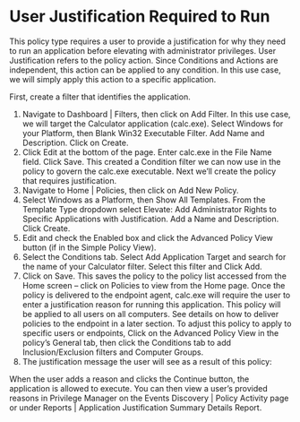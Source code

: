 [title]: # (User Justification Required to Run)
[tags]: # (elevate)
[priority]: # (4402)
# User Justification Required to Run

This policy type requires a user to provide a justification for why they need to run an application before elevating with administrator privileges.  User Justification refers to the policy action.  Since Conditions and Actions are independent, this action can be applied to any condition.  In this use case, we will simply apply this action to a specific application.

First, create a filter that identifies the application.

1.	Navigate to Dashboard | Filters, then click on Add Filter. In this use case, we will target the Calculator application (calc.exe).  Select Windows for your Platform, then Blank Win32 Executable Filter.  Add Name and Description. Click on Create. 
2.	Click Edit at the bottom of the page. Enter calc.exe in the File Name field. Click Save. 
This created a Condition filter we can now use in the policy to govern the calc.exe executable. Next we’ll create the policy that requires justification. 
3.	Navigate to Home | Policies, then click on Add New Policy. 
4.	Select Windows as a Platform, then Show All Templates. From the Template Type dropdown select Elevate: Add Administrator Rights to Specific Applications with Justification. Add a Name and Description. Click Create.
5.	Edit and check the Enabled box and click the Advanced Policy View button (if in the Simple Policy View).
6.	Select the Conditions tab. Select Add Application Target and search for the name of your Calculator filter. Select this filter and Click Add.  
7.	Click on Save.  This saves the policy to the policy list accessed from the Home screen – click on Policies to view from the Home page.  Once the policy is delivered to the endpoint agent, calc.exe will require the user to enter a justification reason for running this application.  This policy will be applied to all users on all computers.  See details on how to deliver policies to the endpoint in a later section. 
To adjust this policy to apply to specific users or endpoints, Click on the Advanced Policy View in the policy’s General tab, then click the Conditions tab to add Inclusion/Exclusion filters and Computer Groups.
8.	The justification message the user will see as a result of this policy: 
  
When the user adds a reason and clicks the Continue button, the application is allowed to execute. You can then view a user’s provided reasons in Privilege Manager on the Events Discovery | Policy Activity page or under Reports | Application Justification Summary Details Report. 
